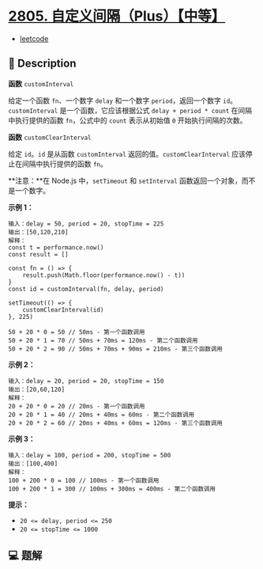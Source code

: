 # [2805. 自定义间隔（Plus）【中等】](https://github.com/Tdahuyou/leetcode/tree/main/2805.%20%E8%87%AA%E5%AE%9A%E4%B9%89%E9%97%B4%E9%9A%94%EF%BC%88Plus%EF%BC%89%E3%80%90%E4%B8%AD%E7%AD%89%E3%80%91)

- [leetcode](https://leetcode.cn/problems/custom-interval)

## 📝 Description

**函数** `customInterval`

给定一个函数 `fn`、一个数字 `delay` 和一个数字 `period`，返回一个数字 `id`。`customInterval` 是一个函数，它应该根据公式 `delay + period * count` 在间隔中执行提供的函数 `fn`，公式中的 `count` 表示从初始值 `0` 开始执行间隔的次数。

**函数** `customClearInterval`

给定 `id`。`id` 是从函数 `customInterval` 返回的值。`customClearInterval` 应该停止在间隔中执行提供的函数 `fn`。

**注意：**在 Node.js 中，`setTimeout` 和 `setInterval` 函数返回一个对象，而不是一个数字。

**示例 1：**
```
输入：delay = 50, period = 20, stopTime = 225
输出：[50,120,210]
解释：
const t = performance.now()  
const result = []
        
const fn = () => {
    result.push(Math.floor(performance.now() - t))
}
const id = customInterval(fn, delay, period)

setTimeout(() => {
    customClearInterval(id)
}, 225)

50 + 20 * 0 = 50 // 50ms - 第一个函数调用
50 + 20 * 1 = 70 // 50ms + 70ms = 120ms - 第二个函数调用
50 + 20 * 2 = 90 // 50ms + 70ms + 90ms = 210ms - 第三个函数调用
```
**示例 2：**
```
输入：delay = 20, period = 20, stopTime = 150
输出：[20,60,120]
解释：
20 + 20 * 0 = 20 // 20ms - 第一个函数调用
20 + 20 * 1 = 40 // 20ms + 40ms = 60ms - 第二个函数调用
20 + 20 * 2 = 60 // 20ms + 40ms + 60ms = 120ms - 第三个函数调用
```
**示例 3：**
```
输入：delay = 100, period = 200, stopTime = 500
输出：[100,400]
解释：
100 + 200 * 0 = 100 // 100ms - 第一个函数调用
100 + 200 * 1 = 300 // 100ms + 300ms = 400ms - 第二个函数调用
```
**提示：**

- `20 <= delay, period <= 250`
- `20 <= stopTime <= 1000`

## 💻 题解

```

```
